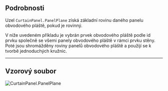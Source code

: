 ## Podrobnosti
Uzel `CurtainPanel.PanelPlane` získá základní rovinu daného panelu obvodového pláště, pokud je rovinný.

V níže uvedeném příkladu je vybrán prvek obvodového pláště podle id prvku společně se všemi panely obvodového pláště v rámci prvku stěny. Poté jsou shromážděny roviny panelů obvodového pláště a použijí se k tvorbě jednoduchých kružnic.
___
## Vzorový soubor

![CurtainPanel.PanelPlane](./Revit.Elements.CurtainPanel.PanelPlane_img.jpg)
